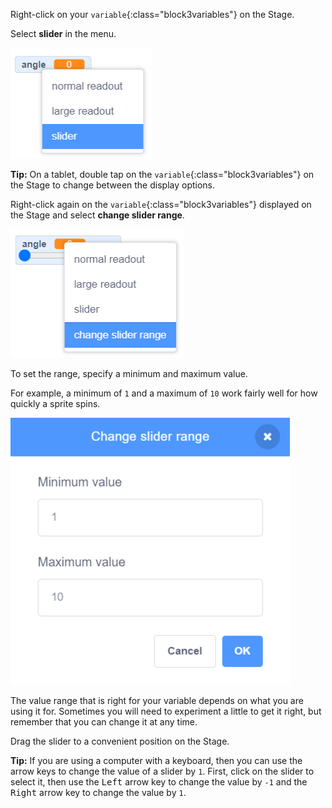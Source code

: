 Right-click on your `variable`{:class="block3variables"} on the Stage.

Select **slider** in the menu. 

![Selecting 'slider' in the menu.](images/variable-slider.png)

**Tip:** On a tablet, double tap on the `variable`{:class="block3variables"} on the Stage to change between the display options. 

Right-click again on the `variable`{:class="block3variables"} displayed on the Stage and select **change slider range**.

![Selecting 'change slider range' in the menu.](images/slider-range.png)

To set the range, specify a minimum and maximum value.

For example, a minimum of `1` and a maximum of `10` work fairly well for how quickly a sprite spins.

![Changing the slider range to 1 to 10.](images/slider-values.png)

The value range that is right for your variable depends on what you are using it for. Sometimes you will need to experiment a little to get it right, but remember that you can change it at any time.

Drag the slider to a convenient position on the Stage.

**Tip:** If you are using a computer with a keyboard, then you can use the arrow keys to change the value of a slider by `1`. First, click on the slider to select it, then use the <kbd>Left</kbd> arrow key to change the value by `-1` and the <kbd>Right</kbd> arrow key to change the value by `1`.
